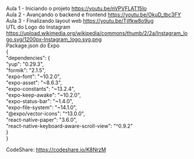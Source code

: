 Aula 1 - Iniciando o projeto
https://youtu.be/nVPVFLAT15Io
<br/>
Aula 2 - Avançando o backend e frontend
https://youtu.be/OkuD_tbc3FY
<br/>
Aula 3 - Finalizando layout web
https://youtu.be/TjIfkw8o9ug
<br/>
UTL do Logo do Instagram
https://upload.wikimedia.org/wikipedia/commons/thumb/2/2a/Instagram_logo.svg/1200px-Instagram_logo.svg.png
<br/>
Package.json do Expo
<br/>
{ <br/>
  "dependencies": { <br/>
    "yup": "0.29.3", <br/>
    "formik": "2.1.5", <br/>
    "expo-font": "~10.2.0", <br/>
    "expo-asset": "~8.6.3", <br/>
    "expo-constants": "~13.2.4", <br/>
    "expo-keep-awake": "~10.2.0", <br/>
    "expo-status-bar": "~1.4.0", <br/>
    "expo-file-system": "~14.1.0", <br/>
    "@expo/vector-icons": "^13.0.0", <br/>
    "react-native-paper": "3.6.0", <br/>
    "react-native-keyboard-aware-scroll-view": "^0.9.2" <br/>
  } <br/>
} <br/>
 
CodeShare: https://codeshare.io/K8NrzM

